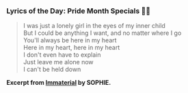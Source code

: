 ### Lyrics of the Day: Pride Month Specials 🏳️‍🌈

> I was just a lonely girl in the eyes of my inner child  
> But I could be anything I want, and no matter where I go  
> You'll always be here in my heart  
> Here in my heart, here in my heart  
> I don't even have to explain  
> Just leave me alone now  
> I can't be held down

**Excerpt from [Immaterial](https://open.spotify.com/track/1huN927tTdSiwF90FBHXkT?si=27ac32a7d3e5423b) by SOPHIE.**